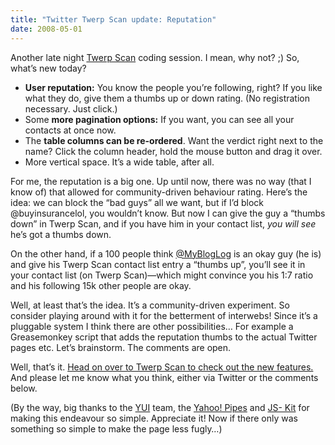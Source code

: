 ```yaml
---
title: "Twitter Twerp Scan update: Reputation"
date: 2008-05-01
---
```


Another late night [Twerp Scan][1] coding session. I mean, why not? ;) So,
what’s new today?

* **User reputation:** You know the people you’re following, right? If you like what they do, give them a thumbs up or down rating. (No registration necessary. Just click.)
* Some **more pagination options:** If you want, you can see all your contacts at once now.
* The **table columns can be re-ordered**. Want the verdict right next to the name? Click the column header, hold the mouse button and drag it over.
* More vertical space. It’s a wide table, after all.

For me, the reputation is a big one. Up until now, there was no way (that I know of) that allowed for community-driven behaviour rating. Here’s the idea:
we can block the “bad guys” all we want, but if I’d block @buyinsurancelol,
you wouldn’t know. But now I can give the guy a “thumbs down” in Twerp Scan,
and if you have him in your contact list, _you will see_ he’s got a thumbs down.

On the other hand, if a 100 people think [@MyBlogLog][2] is an okay guy (he is) and give his Twerp Scan contact list entry a “thumbs up”, you’ll see it in your contact list (on Twerp Scan)—which might convince you his 1:7 ratio and his following 15k other people are okay.

Well, at least that’s the idea. It’s a community-driven experiment. So consider playing around with it for the betterment of interwebs! Since it’s a pluggable system I think there are other possibilities… For example a Greasemonkey script that adds the reputation thumbs to the actual Twitter pages etc. Let’s brainstorm. The comments are open.

Well, that’s it. [Head on over to Twerp Scan to check out the new features.][1] And please let me know what you think, either via Twitter or the comments below.

(By the way, big thanks to the [YUI][3] team, the [Yahoo! Pipes][4] and [JS-
Kit][5] for making this endeavour so simple. Appreciate it! Now if there only was something so simple to make the page less fugly…)

[1]: http://twerpscan.com/
[2]: http://twitter.com/mybloglog
[3]: http://developer.yahoo.com/yui/
[4]: http://pipes.yahoo.com/
[5]: http://js-kit.com

